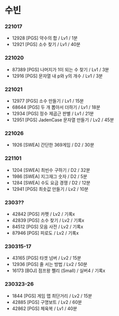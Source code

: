 # 수빈

### 221017
- 12928 [PGS] 약수의 합 / Lv1 / 1분
- 12921 [PGS] 소수 찾기 / Lv1 / 40분

### 221020
- 87389 [PGS] 나머지가 1이 되는 수 찾기 / Lv1 / 3분
- 12916 [PGS] 문자열 내 p와 y의 개수 / Lv1 / 3분

### 221021
- 12977 [PGS] 소수 만들기 / Lv1 / 15분
- 68644 [PGS] 두 개 뽑아서 더하기 / Lv1 / 18분
- 12934 [PGS] 정수 제곱근 판별 / Lv1 / 21분
- 12951 [PGS] JadenCase 문자열 만들기 / Lv2 / 45분

### 221026
- 1926 [SWEA] 간단한 369게임 / D2 / 30분

### 221101
- 1204 [SWEA] 최빈수 구하기 / D2 / 32분
- 1986 [SWEA] 지그재그 숫자 / D2 / 5분
- 1284 [SWEA] 수도 요금 경쟁 / D2 / 12분
- 12941 [PGS] 최솟값 만들기 / Lv2 / 10분

### 2303??
- 42842 [PGS] 카펫 / Lv2 / 기록x
- 42839 [PGS] 소수 찾기 / Lv2 / 기록x
- 84512 [PGS] 모음 사전 / Lv2 / 기록x
- 87946 [PGS] 피로도 / Lv2 / 기록x


### 230315-17
- 43165 [PGS] 타겟 넘버 / Lv2 / 15분
- 12936 [PGS] 줄 서는 방법 / Lv2 / 50분
- 16173 [BOJ] 점프왕 쩰리 (Small) / 실버4 / 기록x


### 230323-26
- 1844 [PGS] 게임 맵 최단거리 / Lv2 / 15분
- 42885 [PGS] 구명보트 / Lv2 / 60분
- 42862 [PGS] 체육복 / Lv1 / 40분
